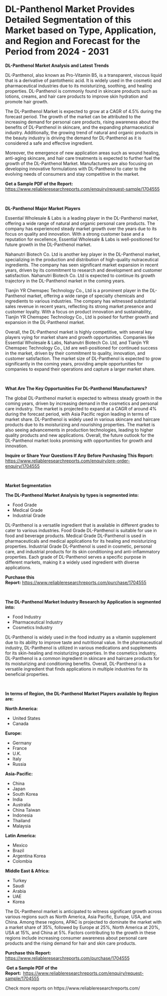 <p><h1>DL-Panthenol Market Provides Detailed Segmentation of this Market based on Type, Application, and Region and Forecast for the Period from 2024 - 2031</h1></p><p><strong>DL-Panthenol Market Analysis and Latest Trends</strong></p>
<p><p>DL-Panthenol, also known as Pro-Vitamin B5, is a transparent, viscous liquid that is a derivative of pantothenic acid. It is widely used in the cosmetic and pharmaceutical industries due to its moisturizing, soothing, and healing properties. DL-Panthenol is commonly found in skincare products such as lotions, creams, and hair care products to improve skin hydration and promote hair growth.</p><p>The DL-Panthenol Market is expected to grow at a CAGR of 4.5% during the forecast period. The growth of the market can be attributed to the increasing demand for personal care products, rising awareness about the benefits of DL-Panthenol in skincare, and the expanding pharmaceutical industry. Additionally, the growing trend of natural and organic products in the beauty industry is driving the demand for DL-Panthenol as it is considered a safe and effective ingredient.</p><p>Moreover, the emergence of new application areas such as wound healing, anti-aging skincare, and hair care treatments is expected to further fuel the growth of the DL-Panthenol Market. Manufacturers are also focusing on developing innovative formulations with DL-Panthenol to cater to the evolving needs of consumers and stay competitive in the market.</p></p>
<p><strong>Get a Sample PDF of the Report:&nbsp;</strong> <a href="https://www.reliableresearchreports.com/enquiry/request-sample/1704555">https://www.reliableresearchreports.com/enquiry/request-sample/1704555</a></p>
<p>&nbsp;</p>
<p><strong>DL-Panthenol Major Market Players</strong></p>
<p><p>Essential Wholesale & Labs is a leading player in the DL-Panthenol market, offering a wide range of natural and organic personal care products. The company has experienced steady market growth over the years due to its focus on quality and innovation. With a strong customer base and a reputation for excellence, Essential Wholesale & Labs is well-positioned for future growth in the DL-Panthenol market.</p><p>Nahanutri Biotech Co. Ltd is another key player in the DL-Panthenol market, specializing in the production and distribution of high-quality nutraceutical ingredients. The company has seen significant market expansion in recent years, driven by its commitment to research and development and customer satisfaction. Nahanutri Biotech Co. Ltd is expected to continue its growth trajectory in the DL-Panthenol market in the coming years.</p><p>Tianjin YR Chemspec Technology Co., Ltd is a prominent player in the DL-Panthenol market, offering a wide range of specialty chemicals and ingredients to various industries. The company has witnessed substantial sales revenue in recent years, reflecting its strong market presence and customer loyalty. With a focus on product innovation and sustainability, Tianjin YR Chemspec Technology Co., Ltd is poised for further growth and expansion in the DL-Panthenol market.</p><p>Overall, the DL-Panthenol market is highly competitive, with several key players vying for market share and growth opportunities. Companies like Essential Wholesale & Labs, Nahanutri Biotech Co. Ltd, and Tianjin YR Chemspec Technology Co., Ltd are well-positioned for continued success in the market, driven by their commitment to quality, innovation, and customer satisfaction. The market size of DL-Panthenol is expected to grow significantly in the coming years, providing ample opportunities for companies to expand their operations and capture a larger market share.</p></p>
<p>&nbsp;</p>
<p><strong>What Are The Key Opportunities For DL-Panthenol Manufacturers?</strong></p>
<p><p>The global DL-Panthenol market is expected to witness steady growth in the coming years, driven by increasing demand in the cosmetics and personal care industry. The market is projected to expand at a CAGR of around 4% during the forecast period, with Asia Pacific region leading in terms of market share. DL-Panthenol is widely used in various skincare and haircare products due to its moisturizing and nourishing properties. The market is also seeing advancements in production technologies, leading to higher quality products and new applications. Overall, the future outlook for the DL-Panthenol market looks promising with opportunities for growth and innovation.</p></p>
<p><strong>Inquire or Share Your Questions If Any Before Purchasing This Report:</strong> <a href="https://www.reliableresearchreports.com/enquiry/pre-order-enquiry/1704555">https://www.reliableresearchreports.com/enquiry/pre-order-enquiry/1704555</a></p>
<p>&nbsp;</p>
<p><strong>Market Segmentation</strong></p>
<p><strong>The DL-Panthenol Market Analysis by types is segmented into:</strong></p>
<p><ul><li>Food Grade</li><li>Medical Grade</li><li>Industrial Grade</li></ul></p>
<p><p>DL-Panthenol is a versatile ingredient that is available in different grades to cater to various industries. Food Grade DL-Panthenol is suitable for use in food and beverage products. Medical Grade DL-Panthenol is used in pharmaceuticals and medical applications for its healing and moisturizing properties. Industrial Grade DL-Panthenol is used in cosmetic, personal care, and industrial products for its skin conditioning and anti-inflammatory properties. Each grade of DL-Panthenol serves a specific purpose in different markets, making it a widely used ingredient with diverse applications.</p></p>
<p><strong>Purchase this Report:&nbsp;</strong><a href="https://www.reliableresearchreports.com/purchase/1704555">https://www.reliableresearchreports.com/purchase/1704555</a></p>
<p>&nbsp;</p>
<p><strong>The DL-Panthenol Market Industry Research by Application is segmented into:</strong></p>
<p><ul><li>Food Industry</li><li>Pharmaceutical Industry</li><li>Cosmetics Industry</li></ul></p>
<p><p>DL-Panthenol is widely used in the food industry as a vitamin supplement due to its ability to improve taste and nutritional value. In the pharmaceutical industry, DL-Panthenol is utilized in various medications and supplements for its skin-healing and moisturizing properties. In the cosmetics industry, DL-Panthenol is a common ingredient in skincare and haircare products for its moisturizing and conditioning benefits. Overall, DL-Panthenol is a versatile ingredient that finds applications in multiple industries for its beneficial properties.</p></p>
<p>&nbsp;</p>
<p><strong>In terms of Region, the DL-Panthenol Market Players available by Region are:</strong></p>
<p>
    <p> <strong> North America: </strong>
        <ul>
            <li>United States</li>
            <li>Canada</li>
        </ul>
        </p> 
    <p> <strong> Europe: </strong>
        <ul>
            <li>Germany</li>
            <li>France</li>
            <li>U.K.</li>
            <li>Italy</li>
            <li>Russia</li>
        </ul>
        </p> 
    <p> <strong> Asia-Pacific: </strong>
        <ul>
            <li>China</li>
            <li>Japan</li>
            <li>South Korea</li>
            <li>India</li>
            <li>Australia</li>
            <li>China Taiwan</li>
            <li>Indonesia</li>
            <li>Thailand</li>
            <li>Malaysia</li>
        </ul>
        </p> 
    <p> <strong> Latin America: </strong>
        <ul>
            <li>Mexico</li>
            <li>Brazil</li>
            <li>Argentina Korea</li>
            <li>Colombia</li>
        </ul>
        </p> 
    <p> <strong> Middle East & Africa: </strong>
        <ul>
            <li>Turkey</li>
            <li>Saudi</li>
            <li>Arabia</li>
            <li>UAE</li>
            <li>Korea</li>
        </ul>
    </p>
    </p>
<p><p>The DL-Panthenol market is anticipated to witness significant growth across various regions such as North America, Asia Pacific, Europe, USA, and China. Among these regions, APAC is projected to dominate the market with a market share of 35%, followed by Europe at 25%, North America at 20%, USA at 15%, and China at 5%. Factors contributing to the growth in these regions include increasing consumer awareness about personal care products and the rising demand for hair and skin care products.</p></p>
<p><strong>Purchase this Report: </strong><a href="https://www.reliableresearchreports.com/purchase/1704555">https://www.reliableresearchreports.com/purchase/1704555</a></p>
<p>&nbsp;<strong>Get a Sample PDF of the Report:&nbsp;&nbsp;</strong><a href="https://www.reliableresearchreports.com/enquiry/request-sample/1704555">https://www.reliableresearchreports.com/enquiry/request-sample/1704555</a></p>
<p><strong></strong></p>
<p>Check more reports on https://www.reliableresearchreports.com/</p>